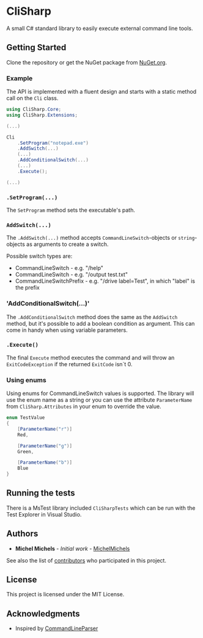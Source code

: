 # CliSharp

A small C# standard library to easily execute external command line tools.

## Getting Started

Clone the repository or get the NuGet package from [NuGet.org](https://www.nuget.org/packages/CliSharp/).

### Example

The API is implemented with a fluent design and starts with a static method call on the `Cli` class.
```csharp
using CliSharp.Core;
using CliSharp.Extensions;

(...)

Cli
    .SetProgram("notepad.exe")
    .AddSwitch(...)
    (...)
    .AddConditionalSwitch(...)
    (...)
    .Execute();

(...)
```

### `.SetProgram(...)`

The `SetProgram` method sets the executable's path.

### `AddSwitch(...)`

The `.AddSwitch(...)` method accepts `CommandLineSwitch`-objects or `string`-objects as arguments to create a switch.

Possible switch types are:
* CommandLineSwitch - e.g. "/help"
* CommandLineSwitch<T> - e.g. "/output test.txt"
* CommandLineSwitchPrefix<T> - e.g. "/drive label=Test", in which "label" is the prefix

### 'AddConditionalSwitch(...)'

The `.AddConditionalSwitch` method does the same as the `AddSwitch` method, but it's possible to add a boolean condition as argument. This can come in handy when using variable parameters.

### `.Execute()`

The final `Execute` method executes the command and will throw an `ExitCodeException` if the returned `ExitCode` isn`t 0.

### Using enums

Using enums for CommandLineSwitch values is supported. The library will use the enum name as a string or you can use the attribute `ParameterName` from `CliSharp.Attributes` in your enum to override the value.

```csharp
enum TestValue
{
    [ParameterName("r")]
    Red,

    [ParameterName("g")]
    Green,

    [ParameterName("b")]
    Blue
}
```

## Running the tests

There is a MsTest library included `CliSharpTests` which can be run with the Test Explorer in Visual Studio.

## Authors

* **Michel Michels** - *Initial work* - [MichelMichels](https://github.com/MichelMichels)

See also the list of [contributors](https://github.com/MichelMichels/CliSharp/contributors) who participated in this project.

## License

This project is licensed under the MIT License.

## Acknowledgments

* Inspired by [CommandLineParser](https://github.com/commandlineparser/commandline)
